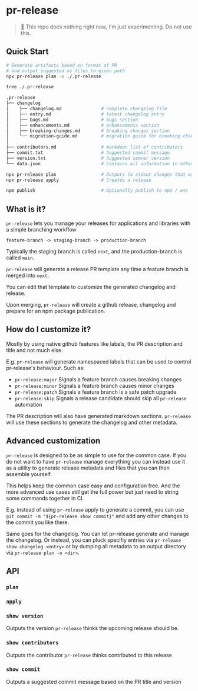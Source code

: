 # pr-release

> 🚨 This repo does nothing right now, I'm just experimenting.  Do not use this.

## Quick Start

```bash
# Generate artifacts based on format of PR
# and output suggested as files to given path
npx pr-release plan -o ./.pr-release

tree ./.pr-release

.pr-release
├── changelog
│    ├── changelog.md               # complete changelog file
│    ├── entry.md                   # latest changelog entry
│    ├── bugs.md                    # bugs section
│    ├── enhancements.md            # enhancements section           
│    ├── breaking-changes.md        # breaking changes section
│    └── migration-guide.md         # migration guide for breaking changes
│
├── contributors.md                 # markdown list of contributors
├── commit.txt                      # Suggested commit message
├── version.txt                     # Suggested semver version
└── data.json                       # Contains all information in other files as structured json
```


```bash
npx pr-release plan                 # Outputs to stdout changes that will be made
npx pr-release apply                # Creates a release

npm publish                         # Optionally publish to npm / etc
```

## What is it?

`pr-release` lets you manage your releases for applications and libraries with a simple branching workflow

```
feature-branch -> staging-branch -> production-branch
```

Typically the staging branch is called `next`, and the production-branch is called `main`.

`pr-release` will generate a release PR template any time a feature branch is merged into `next`.

You can edit that template to customize the generated changelog and release.  

Upon merging, `pr-release` will create a github release, changelog and prepare for an npm package publication.

## How do I customize it?

Mostly by using native github features like labels, the PR description and title and not much else.

E.g. `pr-release` will generate namespaced labels that can be used to control pr-release's behaviour.  Such as:

- `pr-release:major`   Signals a feature branch causes breaking changes
- `pr-release:minor`   Signals a feature branch causes minor changes
- `pr-release:patch`   Signals a feature branch is a safe patch upgrade
- `pr-release:skip`    Signals a release candidate should skip all `pr-release` automation

The PR description will also have generated markdown sections.  `pr-release` will use these sections to generate the changelog and other metadata.

## Advanced customization

`pr-release` is designed to be as simple to use for the common case.  If you do not want to have `pr-release` manage everything you can
instead use it as a utility to generate release metadata and files that you can then assemble yourself.

This helps keep the common case easy and configuration free.  And the more advanced use cases still get the full power but just need
to string some commands together in CI.

E.g. instead of using `pr-release` apply to generate a commit, you can use `git commit -m "${pr-release show commit}"` and add any other changes to the commit you like there.

Same goes for the changelog.  You can let pr-release generate and manage the changelog.  Or instead, you can pluck specifiy entries via `pr-release show changelog <entry>` or by dumping all metadata to an output directory via `pr-release plan -o <dir>`.


## API

### `plan`

### `apply`

### `show version`

Outputs the version `pr-release` thinks the upcoming release should be.

### `show contributors`  

Outputs the contributor `pr-release` thinks contributed to this release

### `show commit`  

Outputs a suggested commit message based on the PR title and version